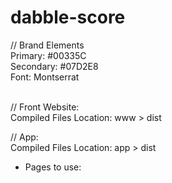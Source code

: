 # dabble-score


// Brand Elements<br>
Primary: #00335C<br>
Secondary: #07D2E8<br>
Font: Montserrat<br>
<br>

// Front Website:<br>
Compiled Files Location: www > dist

// App:<br>
Compiled Files Location: app > dist<br>
- Pages to use: 
